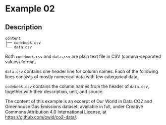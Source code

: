 # Example 02

## Description

```text
content
├── codebook.csv
└── data.csv
```

Both `codebook.csv` and `data.csv` are plain text file in CSV (comma-separated
values) format.

`data.csv` contains one header line for column names. Each of the following
lines consists of mostly numerical data with few categorical data.

`codebook.csv` contains the column names from the header of `data.csv`,
together with their description, unit, and source.

The content of this example is an excerpt of Our World in Data CO2 and
Greenhouse Gas Emissions dataset, available in full, under Creative Commons
Attribution 4.0 International License, at <https://github.com/owid/co2-data/>.
